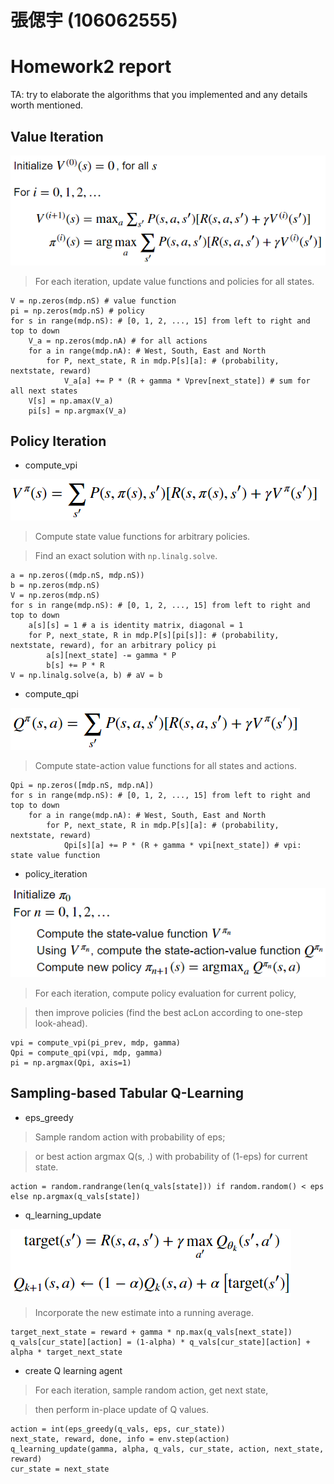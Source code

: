 # 張偲宇 (106062555)

# Homework2 report

TA: try to elaborate the algorithms that you implemented and any details worth mentioned.

## Value Iteration

<img src="imgs/p1.png"/>

> For each iteration, update value functions and policies for all states.

```
V = np.zeros(mdp.nS) # value function
pi = np.zeros(mdp.nS) # policy
for s in range(mdp.nS): # [0, 1, 2, ..., 15] from left to right and top to down
	V_a = np.zeros(mdp.nA) # for all actions
	for a in range(mdp.nA): # West, South, East and North
		for P, next_state, R in mdp.P[s][a]: # (probability, nextstate, reward)
			V_a[a] += P * (R + gamma * Vprev[next_state]) # sum for all next states
	V[s] = np.amax(V_a)
	pi[s] = np.argmax(V_a)
```



## Policy Iteration

* compute_vpi

<img src="imgs/p2a.png"/>

> Compute state value functions for arbitrary policies.

> Find an exact solution with `np.linalg.solve`.

```
a = np.zeros((mdp.nS, mdp.nS))
b = np.zeros(mdp.nS)
V = np.zeros(mdp.nS)
for s in range(mdp.nS): # [0, 1, 2, ..., 15] from left to right and top to down
	a[s][s] = 1 # a is identity matrix, diagonal = 1
	for P, next_state, R in mdp.P[s][pi[s]]: # (probability, nextstate, reward), for an arbitrary policy pi
		a[s][next_state] -= gamma * P
		b[s] += P * R
V = np.linalg.solve(a, b) # aV = b
```

* compute_qpi

<img src="imgs/p2b.png"/>

> Compute state-action value functions for all states and actions.

```
Qpi = np.zeros([mdp.nS, mdp.nA])
for s in range(mdp.nS): # [0, 1, 2, ..., 15] from left to right and top to down
	for a in range(mdp.nA): # West, South, East and North
		for P, next_state, R in mdp.P[s][a]: # (probability, nextstate, reward)
			Qpi[s][a] += P * (R + gamma * vpi[next_state]) # vpi: state value function
```

* policy_iteration

<img src="imgs/p2.png"/>

> For each iteration, compute policy evaluation for current policy,

> then improve policies (find the best acLon according to one-step look-ahead).

```
vpi = compute_vpi(pi_prev, mdp, gamma)
Qpi = compute_qpi(vpi, mdp, gamma)
pi = np.argmax(Qpi, axis=1)
```



## Sampling-based Tabular Q-Learning

* eps_greedy

> Sample random action with probability of eps;

> or best action argmax Q(s, .) with probability of (1-eps) for current state.

```
action = random.randrange(len(q_vals[state])) if random.random() < eps else np.argmax(q_vals[state])
```

* q_learning_update

<img src="imgs/p3.png"/>

> Incorporate the new estimate into a running average.

```
target_next_state = reward + gamma * np.max(q_vals[next_state])
q_vals[cur_state][action] = (1-alpha) * q_vals[cur_state][action] + alpha * target_next_state
```

* create Q learning agent

> For each iteration, sample random action, get next state,

> then perform in-place update of Q values.

```
action = int(eps_greedy(q_vals, eps, cur_state))
next_state, reward, done, info = env.step(action)
q_learning_update(gamma, alpha, q_vals, cur_state, action, next_state, reward)
cur_state = next_state
```
